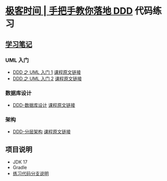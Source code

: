 # [极客时间 | 手把手教你落地 DDD](http://gk.link/a/11UPq) 代码练习

## [学习笔记](https://www.wyyl1.com/post/23/dir/)

### UML 入门

- [DDD 之 UML 入门 1](https://www.wyyl1.com/01) [课程原文链接](http://gk.link/a/11UPs)
- [DDD 之 UML 入门 2](https://www.wyyl1.com/02) [课程原文链接](http://gk.link/a/11UTm)

### 数据库设计

- [DDD-数据库设计](https://www.wyyl1.com/03) [课程原文链接](http://gk.link/a/11W17)

### 架构

- [DDD-分层架构](https://www.wyyl1.com/04) [课程原文链接](http://gk.link/a/11WlS)

## 项目说明

- JDK 17
- Gradle
- [练习代码分支说明](https://www.wyyl1.com/post/23/dir/#%E7%BB%83%E4%B9%A0%E4%BB%A3%E7%A0%81)
